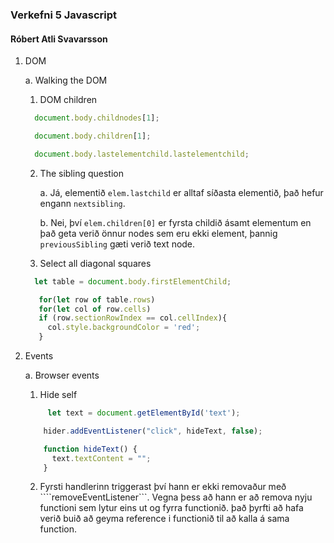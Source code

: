 ### Verkefni 5 Javascript 
#### Róbert Atli Svavarsson

1. DOM

    a. Walking the DOM
    1. DOM children
    ```javascript
      document.body.childnodes[1];
    
      document.body.children[1];
    
      document.body.lastelementchild.lastelementchild;
    ```
    2. The sibling question
    
        a. Já, elementið ```elem.lastchild``` er alltaf síðasta elementið, það hefur engann ```nextsibling```.
        
        b. Nei, því ```elem.children[0]``` er fyrsta childið ásamt elementum en það geta verið önnur nodes sem eru ekki element, þannig ```previousSibling``` gæti verið text node.
    3. Select all diagonal squares
    ```javascript
      let table = document.body.firstElementChild;

       for(let row of table.rows)
       for(let col of row.cells)
       if (row.sectionRowIndex == col.cellIndex){
         col.style.backgroundColor = 'red';
       }
    ```
2. Events

    a. Browser events
    1. Hide self
    ```javascript
         let text = document.getElementById('text'); 

        hider.addEventListener("click", hideText, false);

        function hideText() {
          text.textContent = "";
        }
    ```
    2. Fyrsti handlerinn triggerast því hann er ekki removaður með ````removeEventListener```. Vegna þess að hann er að remova nyju functioni sem lytur eins ut og fyrra functionið. það þyrfti að hafa verið buið að geyma reference i functionið til að kalla á sama function.
    
